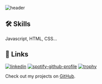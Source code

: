 ![header](https://capsule-render.vercel.app/api?type=waving&height=314&color=gradient&text=hariramji%2o%tech&fontColor=16&fontAlign=50&animation=fadeIn&reversal=true)

## 🛠 Skills
Javascript, HTML, CSS...
## 🔗 Links
[![linkedin](https://img.shields.io/badge/linkedin-0A66C2?style=for-the-badge&logo=linkedin&logoColor=white)](https://www.linkedin.com/in/hariramji-h-939173291/)
[![spotify-github-profile](https://spotify-github-profile.vercel.app/api/view?uid=31ewgibk3pxo7so4duekr5vciu6i&cover_image=true&theme=default&show_offline=false&background_color=121212&interchange=false&bar_color=53b14f&bar_color_cover=true)](https://github.com/kittinan/spotify-github-profile)
[![trophy](https://github-profile-trophy.vercel.app/?username=ryo-ma&theme=onedark)](https://github.com/ryo-ma/github-profile-trophy)


Check out my projects on [GitHub](https://github.com/hariramjitec/hariramjitech).


